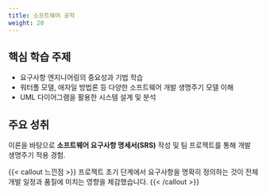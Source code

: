 ```yaml
---
title: 소프트웨어 공학
weight: 20
---
```


## 핵심 학습 주제

* 요구사항 엔지니어링의 중요성과 기법 학습
* 워터폴 모델, 애자일 방법론 등 다양한 소프트웨어 개발 생명주기 모델 이해
* UML 다이어그램을 활용한 시스템 설계 및 분석

## 주요 성취

이론을 바탕으로 **소프트웨어 요구사항 명세서(SRS)** 작성 및 팀 프로젝트를 통해 개발 생명주기 적용 경험.

{{< callout 느낀점 >}}
프로젝트 초기 단계에서 요구사항을 명확히 정의하는 것이 전체 개발 일정과 품질에 미치는 영향을 체감했습니다.
{{< /callout >}}
